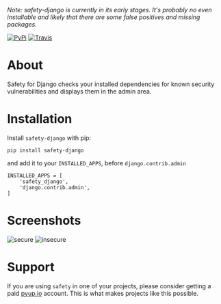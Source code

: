 *Note: safety-django is currently in its early stages. It's probably no even installable and likely that there are some false positives and missing packages.*

[![PyPi](https://img.shields.io/pypi/v/safety-django.svg)](https://pypi.python.org/pypi/safety-django)
[![Travis](https://img.shields.io/travis/pyupio/safety-django.svg)](https://travis-ci.org/pyupio/safety-django)

# About

Safety for Django checks your installed dependencies for known security vulnerabilities and displays them in the admin area.

# Installation

Install `safety-django` with pip:

```
pip install safety-django
```

and add it to your `INSTALLED_APPS`, before `django.contrib.admin`

```
INSTALLED_APPS = [
    'safety_django',
    'django.contrib.admin',
]
```

# Screenshots

![secure](secure.png)
![insecure](insecure.png)

# Support

If you are using `safety` in one of your projects, please consider getting a paid
[pyup.io](https://pyup.io) account. This is what makes projects like this possible.

